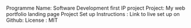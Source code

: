 #
Programme Name: Software Development first IP project
Project: My web portfolio landing page
Project Set up Instructions : 
Link to live set up on Github:
License : MIT